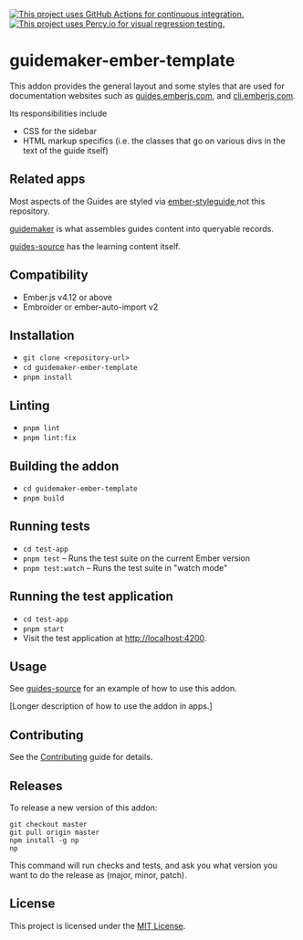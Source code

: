 [![This project uses GitHub Actions for continuous integration.](https://github.com/ember-learn/guidemaker-ember-template/workflows/CI/badge.svg)](https://github.com/ember-learn/guidemaker-ember-template/actions?query=workflow%3ACI)
[![This project uses Percy.io for visual regression testing.](https://percy.io/static/images/percy-badge.svg)](https://percy.io/Ember/guidemaker-ember-template)

# guidemaker-ember-template

This addon provides the general layout and some styles that are used for documentation websites such as [guides.emberjs.com](https://guides.emberjs.com/release/), and [cli.emberjs.com](https://cli.emberjs.com/release/).

Its responsibilities include
- CSS for the sidebar
- HTML markup specifics (i.e. the classes that go on various divs in the text of the guide itself)

## Related apps

Most aspects of the Guides are styled via [ember-styleguide](https://github.com/ember-learn/ember-styleguide),not this repository.

[guidemaker](https://github.com/empress/guidemaker) is what assembles guides content into queryable records.

[guides-source](https://github.com/ember-learn/guides-source) has the learning content itself.

## Compatibility
- Ember.js v4.12 or above
- Embroider or ember-auto-import v2

## Installation
- `git clone <repository-url>`
- `cd guidemaker-ember-template`
- `pnpm install`

## Linting
- `pnpm lint`
- `pnpm lint:fix`

## Building the addon
- `cd guidemaker-ember-template`
- `pnpm build`

## Running tests
- `cd test-app`
- `pnpm test` – Runs the test suite on the current Ember version
- `pnpm test:watch` – Runs the test suite in "watch mode"

## Running the test application
- `cd test-app`
- `pnpm start`
- Visit the test application at [http://localhost:4200](http://localhost:4200).

## Usage
See [guides-source](https://github.com/ember-learn/guides-source) for an example of how to use this addon.

[Longer description of how to use the addon in apps.]

## Contributing
See the [Contributing](CONTRIBUTING.md) guide for details.

Releases
------------------------------------------------------------------------------

To release a new version of this addon:

```
git checkout master
git pull origin master
npm install -g np
np
```

This command will run checks and tests, and ask you what version you want
to do the release as (major, minor, patch).

## License

This project is licensed under the [MIT License](LICENSE.md).
